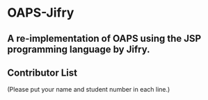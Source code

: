 # OAPS-Jifry

## A re-implementation of OAPS using the JSP programming language by Jifry.

## Contributor List

(Please put your name and student number in each line.)




